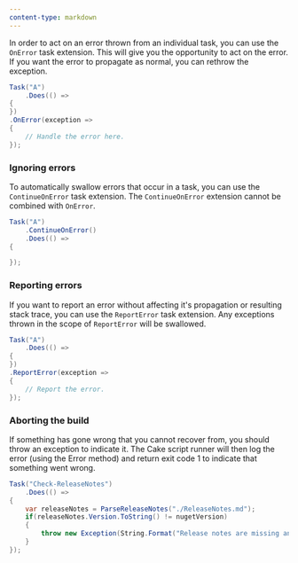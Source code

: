```yaml
---
content-type: markdown
---
```


In order to act on an error thrown from an individual task, you can use the `OnError` task extension. This will give you the opportunity to act on the error. If you want the error to propagate as normal, you can rethrow the exception.

```csharp
Task("A")
    .Does(() =>
{
})
.OnError(exception =>
{
    // Handle the error here.
});
```

### Ignoring errors

To automatically swallow errors that occur in a task, you can use the `ContinueOnError` task extension. The `ContinueOnError` extension cannot be combined with `OnError`.

```csharp
Task("A")
    .ContinueOnError()
    .Does(() =>
{

});
```

### Reporting errors

If you want to report an error without affecting it's propagation or resulting stack trace, you can use the `ReportError` task extension. Any exceptions thrown in the scope of `ReportError` will be swallowed.

```csharp
Task("A")
    .Does(() =>
{
})
.ReportError(exception =>
{  
    // Report the error.
});
```

### Aborting the build

If something has gone wrong that you cannot recover from, you should throw an exception to indicate it. The Cake script runner will then log the error (using the Error method) and return exit code 1 to indicate that something went wrong.

```csharp
Task("Check-ReleaseNotes")
    .Does(() =>
{
    var releaseNotes = ParseReleaseNotes("./ReleaseNotes.md");
    if(releaseNotes.Version.ToString() != nugetVersion)
    {
        throw new Exception(String.Format("Release notes are missing an entry for v{0}. Latest release notes are for v{1}", nugetVersion, releaseNotes.Version));   
    }
});
```
